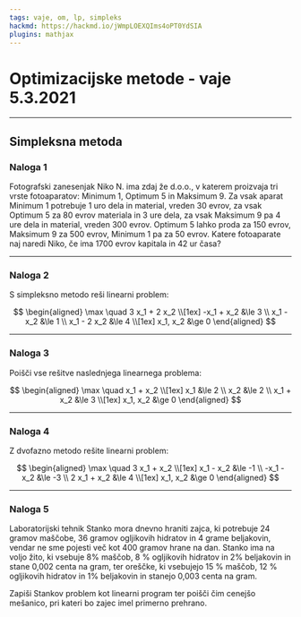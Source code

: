 ```yaml
---
tags: vaje, om, lp, simpleks
hackmd: https://hackmd.io/jWmpLOEXQIms4oPT0YdSIA
plugins: mathjax
---
```

# Optimizacijske metode - vaje 5.3.2021

---

## Simpleksna metoda

### Naloga 1

Fotografski zanesenjak Niko N. ima zdaj že d.o.o., v katerem proizvaja tri vrste fotoaparatov: Minimum 1, Optimum 5 in Maksimum 9. Za vsak aparat Minimum 1 potrebuje 1 uro dela in material, vreden 30 evrov, za vsak Optimum 5 za 80 evrov materiala in 3 ure dela, za vsak Maksimum 9 pa 4 ure dela in material, vreden 300 evrov. Optimum 5 lahko proda za 150 evrov, Maksimum 9 za 500 evrov, Minimum 1 pa za 50 evrov. Katere fotoaparate naj naredi Niko, če ima 1700 evrov kapitala in 42 ur časa?

---

### Naloga 2

S simpleksno metodo reši linearni problem:

$$
\begin{aligned}
\max \quad 3 x_1 + 2 x_2 \\[1ex]
-x_1 + x_2 &\le 3 \\
x_1 - x_2 &\le 1 \\
x_1 - 2 x_2 &\le 4 \\[1ex]
x_1, x_2 &\ge 0
\end{aligned}
$$

---

### Naloga 3

Poišči vse rešitve naslednjega linearnega problema:

$$
\begin{aligned}
\max \quad x_1 + x_2 \\[1ex]
x_1 &\le 2 \\
x_2 &\le 2 \\
x_1 + x_2 &\le 3 \\[1ex]
x_1, x_2 &\ge 0
\end{aligned}
$$

---

### Naloga 4

Z dvofazno metodo rešite linearni problem:

$$
\begin{aligned}
\max \quad 3 x_1 + x_2 \\[1ex]
x_1 - x_2 &\le -1 \\
-x_1 - x_2 &\le -3 \\
2 x_1 + x_2 &\le 4 \\[1ex]
x_1, x_2 &\ge 0
\end{aligned}
$$

---

### Naloga 5

Laboratorijski tehnik Stanko mora dnevno hraniti zajca, ki potrebuje 24 gramov maščobe, 36 gramov ogljikovih hidratov in 4 grame beljakovin, vendar ne sme pojesti več kot 400 gramov hrane na dan.
Stanko ima na voljo žito, ki vsebuje 8% maščob, 8 % ogljikovih hidratov in 2% beljakovin in stane 0,002 centa na gram,
ter oreščke, ki vsebujejo 15 % maščob, 12 % ogljikovih hidratov in 1% beljakovin in stanejo 0,003 centa na gram.

Zapiši Stankov problem kot linearni program ter poišči čim cenejšo mešanico, pri kateri bo zajec imel primerno prehrano.